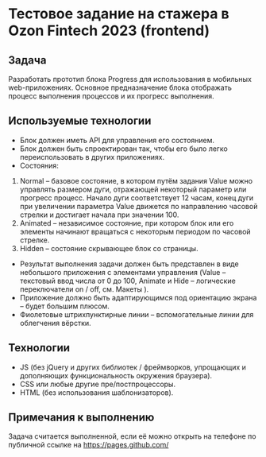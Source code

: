 # Тестовое задание на стажера в Ozon Fintech 2023 (frontend)

## Задача

Разработать прототип блока Progress для использования в мобильных web-приложениях. 
Основное предназначение блока отображать процесс выполнения процессов и их прогресс
выполнения. 

## Используемые технологии

- Блок должен иметь API для управления его состоянием.
- Блок должен быть спроектирован так, чтобы его было легко переиспользовать в
других приложениях.
- Состояния:
1. Normal – базовое состояние, в котором путём задания Value можно управлять
размером дуги, отражающей некоторый параметр или прогресс процесс. Начало
дуги соответствует 12 часам, конец дуги при увеличении параметра Value
движется по направлению часовой стрелки и достигает начала при значении 100.
2. Animated – независимое состояние, при котором блок или его элементы
начинают вращаться с некоторым периодом по часовой стрелке.
3. Hidden – состояние скрывающее блок со страницы.
- Результат выполнения задачи должен быть представлен в виде небольшого
приложения с элементами управления (Value – текстовый ввод числа от 0 до 100, 
Animate и Hide – логические переключатели on / off, см. Макеты ).
- Приложение должно быть адаптирующимся под ориентацию экрана – будет большим
плюсом.
- Фиолетовые штрихпунктирные линии – вспомогательные линии для облегчения
вёрстки.

## Технологии 

- JS (без jQuery и других библиотек / фреймворков, упрощающих и дополняющих
функциональность окружения браузера).
- CSS или любые другие пре/постпроцессоры.
- HTML (без использования шаблонизаторов).

## Примечания к выполнению

Задача считается выполненной, если её можно открыть на телефоне по публичной ссылке на
https://pages.github.com/
